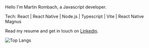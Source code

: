 Hello I'm Martin Rombach, a Javascript developer.

Tech: React | React Native | Node.js | Typescript | Vite | React Native Magnus

Read my resume and get in touch on <a href="https://www.linkedin.com/in/martin-rombach-0a67b266/">Linkedin</a>.

 ![Top Langs](https://github-readme-stats.vercel.app/api/top-langs/?username=martinrombach88&hide=css,scss,html)
